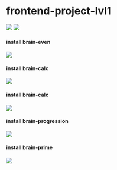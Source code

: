 # frontend-project-lvl1
<a href="https://codeclimate.com/github/olegdemchenko/frontend-project-lvl1/maintainability"><img src="https://api.codeclimate.com/v1/badges/34ebcbfa53319be355b7/maintainability" /></a>
<img src="https://travis-ci.org/olegdemchenko/frontend-project-lvl1.svg?branch=master"/>
<br>
<h4>install brain-even</h4>
<a href="https://asciinema.org/a/JyCEhLfQlFj1I8XoDBSWFRQzw" target="_blank"><img src="https://asciinema.org/a/JyCEhLfQlFj1I8XoDBSWFRQzw.svg" /></a>
<br>
<h4>install brain-calc</h4>
<a href="https://asciinema.org/a/xGDSCxoqfgSrVNLw53rmQPMBE" target="_blank"><img src="https://asciinema.org/a/xGDSCxoqfgSrVNLw53rmQPMBE.svg" /></a>
<br>
<h4>install brain-calc</h4>
<a href="https://asciinema.org/a/kCrMh5BLgIjApqSC4MOvcgmUr" target="_blank"><img src="https://asciinema.org/a/kCrMh5BLgIjApqSC4MOvcgmUr.svg" /></a>
<br>
<h4>install brain-progression</h4>
<a href="https://asciinema.org/a/GJsnO38L8mHc0BmP39Xs5I9UN" target="_blank"><img src="https://asciinema.org/a/GJsnO38L8mHc0BmP39Xs5I9UN.svg" /></a>
<br>
<h4>install brain-prime</h4>
<a href="https://asciinema.org/a/4Z3cGLLAhFZRVyUFCitGOVu4p" target="_blank"><img src="https://asciinema.org/a/4Z3cGLLAhFZRVyUFCitGOVu4p.svg" /></a>
